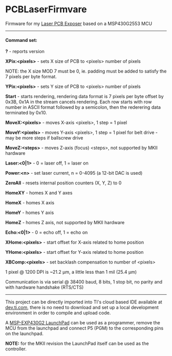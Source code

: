 # PCBLaserFirmvare
Firmware for my [Laser PCB Exposer](https://github.com/terjeio/PCBLaserSchematics) based on a MSP430G2553 MCU

---

#### Command set:

**?** - reports version
	
**XPix:\<pixels\>** - sets X size of PCB to \<pixels\> number of pixels
	
NOTE: the X size MOD 7 must be 0, ie. padding must be added to satisfy the 7 pixels per byte format.

**YPix:\<pixels\>** - sets Y size of PCB to \<pixels\> number of pixels

**Start** - starts rendering, rendering data format is 7 pixels per byte offset by 0x3B, 0x1A in the stream cancels rendering. Each row starts with row number in ASCII format followed by a semicolon, then the rederering data terminated by 0x10.

**MoveX:\<pixels\>** - moves X-axis \<pixels>\, 1 step = 1 pixel

**MoveY:\<pixels\>** - moves Y-axis \<pixels>\, 1 step = 1 pixel for belt drive - may be more steps if ballscrew drive

**MoveZ:\<steps\>** - moves Z-axis (focus) \<steps>\, not supported by MKII hardware

**Laser:\<0|1\>** - 0 = laser off, 1 = laser on

**Power:\<n\>** - set laser current, n = 0-4095 \(a 12-bit DAC is used\)

**ZeroAll** - resets internal position counters \(X, Y, Z\) to 0

**HomeXY** - homes X and Y axes

**HomeX** - homes X axis

**HomeY** - homes Y axis

**HomeZ** - homes Z axis, not supported by MKII hardware

**Echo:\<0|1\>** - 0 = echo off, 1 = echo on

**XHome:\<pixels\>** - start offset for X-axis related to home position

**YHome:\<pixels\>** - start offset for Y-axis related to home position

**XBComp:\<pixels\>** - set backlash compensation to number of \<pixels\>

1 pixel @ 1200 DPI is ~21.2 µm, a little less than 1 mil (25.4 µm)

Communication is via serial @ 38400 baud, 8 bits, 1 stop bit, no parity and with hardware handshake \(RTS/CTS\)

---

This project can be directly imported into TI's cloud based IDE available at [dev.ti.com](https://dev.ti.com), there is no need to download and set up a local development environment in order to compile and upload code.

A [MSP-EXP430G2 LaunchPad](http://www.ti.com/tool/MSP-EXP430G2) can be used as a programmer, remove the MCU from the launchpad and connect P5 \(PGM\) to the corresponding pins on the launchpad.

**NOTE:** for the MKII revision the LaunchPad itself can be used as the controller.